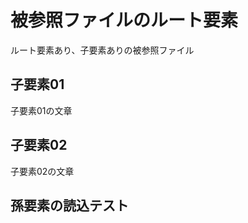 # 被参照ファイルのルート要素

ルート要素あり、子要素ありの被参照ファイル

## 子要素01

子要素01の文章

## 子要素02

子要素02の文章

## 孫要素の読込テスト

<!--::$test/xxChild.md::-->
